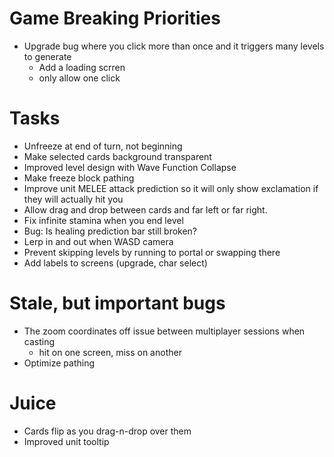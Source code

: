 # Game Breaking Priorities
- Upgrade bug where you click more than once and it triggers many levels to generate
    - Add a loading scrren
    - only allow one click

# Tasks
- Unfreeze at end of turn, not beginning
- Make selected cards background transparent
- Improved level design with Wave Function Collapse
- Make freeze block pathing
- Improve unit MELEE attack prediction so it will only show exclamation if they will actually hit you
- Allow drag and drop between cards and far left or far right.
- Fix infinite stamina when you end level
- Bug: Is healing prediction bar still broken?
- Lerp in and out when WASD camera
- Prevent skipping levels by running to portal or swapping there
- Add labels to screens (upgrade, char select)

# Stale, but important bugs

- The zoom coordinates off issue between multiplayer sessions when casting
    - hit on one screen, miss on another
- Optimize pathing

# Juice
- Cards flip as you drag-n-drop over them
- Improved unit tooltip